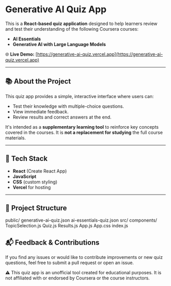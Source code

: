 # Generative AI Quiz App

This is a **React-based quiz application** designed to help learners review and test their understanding of the following Coursera courses:

- **AI Essentials**
- **Generative AI with Large Language Models**

🌐 **Live Demo:** [https://generative-ai-quiz.vercel.app](https://generative-ai-quiz.vercel.app)

---

## 📚 About the Project

This quiz app provides a simple, interactive interface where users can:

- Test their knowledge with multiple-choice questions.
- View immediate feedback.
- Review results and correct answers at the end.

It's intended as a **supplementary learning tool** to reinforce key concepts covered in the courses. It is **not a replacement for studying** the full course materials.

---

## 🚀 Tech Stack

- **React** (Create React App)
- **JavaScript**
- **CSS** (custom styling)
- **Vercel** for hosting

---

## 📁 Project Structure
public/
  generative-ai-quiz.json
  ai-essentials-quiz.json
src/
  components/
    TopicSelection.js
    Quiz.js
    Results.js
  App.js
  App.css
  index.js

## 📬 Feedback & Contributions
If you find any issues or would like to contribute improvements or new quiz questions, feel free to submit a pull request or open an issue.

⚠️ This quiz app is an unofficial tool created for educational purposes. It is not affiliated with or endorsed by Coursera or the course instructors.


